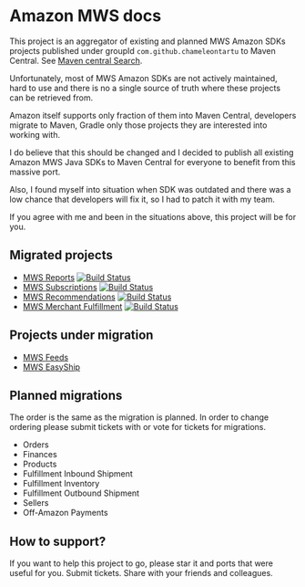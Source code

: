 # Amazon MWS docs

This project is an aggregator of existing and planned MWS Amazon SDKs projects published under groupId `com.github.chameleontartu` to Maven Central. See [Maven central Search](https://search.maven.org/search?q=com.github.chameleontartu).

Unfortunately, most of MWS Amazon SDKs are not actively maintained, hard to use and there is no a single source of truth where these projects can be retrieved from.

Amazon itself supports only fraction of them into Maven Central, developers migrate to Maven, Gradle only those projects they are interested into working with.

I do believe that this should be changed and I decided to publish all existing Amazon MWS Java SDKs to Maven Central for everyone to benefit from this massive port.

Also, I found myself into situation when SDK was outdated and there was a low chance that developers will fix it, so I had to patch it with my team.

If you agree with me and been in the situations above, this project will be for you.

## Migrated projects

- [MWS Reports](https://github.com/ChameleonTartu/amazon-mws-reports-maven) [![Build Status](https://travis-ci.org/ChameleonTartu/amazon-mws-reports-maven.svg?branch=master)](https://travis-ci.org/ChameleonTartu/amazon-mws-reports-maven)
- [MWS Subscriptions](https://github.com/ChameleonTartu/amazon-mws-subscriptions-maven) [![Build Status](https://travis-ci.org/ChameleonTartu/amazon-mws-subscriptions-maven.svg?branch=master)](https://travis-ci.org/ChameleonTartu/amazon-mws-subscriptions-maven)
- [MWS Recommendations](https://github.com/ChameleonTartu/amazon-mws-recommendations-maven) [![Build Status](https://travis-ci.org/ChameleonTartu/amazon-mws-recommendations-maven.svg?branch=master)](https://travis-ci.org/ChameleonTartu/amazon-mws-recommendations-maven)
- [MWS Merchant Fulfillment](https://github.com/ChameleonTartu/amazon-mws-merchant-fulfillment-maven) [![Build Status](https://travis-ci.org/ChameleonTartu/amazon-mws-merchant-fulfillment-maven.svg?branch=master)](https://travis-ci.org/ChameleonTartu/amazon-mws-merchant-fulfillment-maven)


## Projects under migration

- [MWS Feeds](https://github.com/ChameleonTartu/amazon-mws-feeds-maven)
- [MWS EasyShip](https://github.com/ChameleonTartu/amazon-mws-easyship-maven)

## Planned migrations

The order is the same as the migration is planned. In order to change ordering please submit tickets with or vote for tickets for migrations.

- Orders
- Finances
- Products
- Fulfillment Inbound Shipment
- Fulfillment Inventory
- Fulfillment Outbound Shipment
- Sellers
- Off-Amazon Payments

## How to support?

If you want to help this project to go, please star it and ports that were useful for you. Submit tickets. Share with your friends and colleagues.
